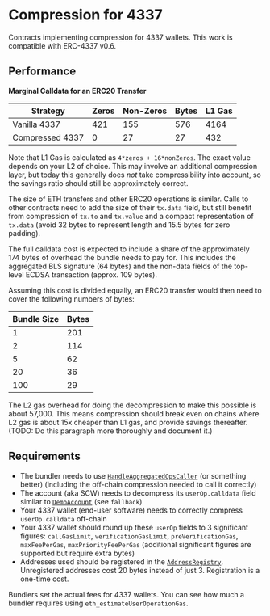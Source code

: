 # Compression for 4337

Contracts implementing compression for 4337 wallets. This work is compatible with ERC-4337 v0.6.

## Performance

**Marginal Calldata for an ERC20 Transfer**

| Strategy        | Zeros | Non-Zeros | Bytes | L1 Gas |
|-----------------|-------|-----------|-------|--------|
| Vanilla 4337    |   421 |       155 |   576 |   4164 |
| Compressed 4337 |     0 |        27 |    27 |    432 |

Note that L1 Gas is calculated as `4*zeros + 16*nonZeros`. The exact value
depends on your L2 of choice. This may involve an additional compression layer,
but today this generally does *not* take compressibility into account, so the
savings ratio should still be approximately correct.

The size of ETH transfers and other ERC20 operations is similar. Calls to other
contracts need to add the size of their `tx.data` field, but still benefit from
compression of `tx.to` and `tx.value` and a compact representation of `tx.data`
(avoid 32 bytes to represent length and 15.5 bytes for zero padding).

The full calldata cost is expected to include a share of the approximately 174
bytes of overhead the bundle needs to pay for. This includes the aggregated BLS
signature (64 bytes) and the non-data fields of the top-level ECDSA transaction
(approx. 109 bytes).

Assuming this cost is divided equally, an ERC20 transfer would then need to
cover the following numbers of bytes:

| Bundle Size | Bytes |
|-------------|-------|
|           1 |   201 |
|           2 |   114 |
|           5 |    62 |
|          20 |    36 |
|         100 |    29 |

The L2 gas overhead for doing the decompression to make this possible is about
57,000. This means compression should break even on chains where L2 gas is
about 15x cheaper than L1 gas, and provide savings thereafter. (TODO: Do this
paragraph more thoroughly and document it.)

## Requirements

- The bundler needs to use [`HandleAggregatedOpsCaller`](./src/HandleAggregatedOpsCaller.sol)
  (or something better) (including the off-chain compression needed to call it
  correctly)
- The account (aka SCW) needs to decompress its `userOp.calldata` field similar
  to [`DemoAccount`](./src/DemoAccount.sol) (see `fallback`)
- Your 4337 wallet (end-user software) needs to correctly compress
  `userOp.calldata` off-chain
- Your 4337 wallet should round up these `userOp` fields to 3 significant
  figures: `callGasLimit`, `verificationGasLimit`, `preVerificationGas`,
  `maxFeePerGas`, `maxPriorityFeePerGas` (additional significant figures are
  supported but require extra bytes)
- Addresses used should be registered in the
  [`AddressRegistry`](./src/AddressRegistry.sol). Unregistered addresses cost
  20 bytes instead of just 3. Registration is a one-time cost.

Bundlers set the actual fees for 4337 wallets. You can see how much a bundler
requires using `eth_estimateUserOperationGas`.
